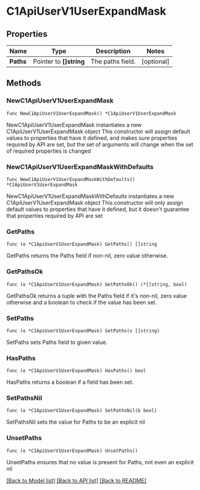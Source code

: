 # C1ApiUserV1UserExpandMask

## Properties

Name | Type | Description | Notes
------------ | ------------- | ------------- | -------------
**Paths** | Pointer to **[]string** | The paths field. | [optional] 

## Methods

### NewC1ApiUserV1UserExpandMask

`func NewC1ApiUserV1UserExpandMask() *C1ApiUserV1UserExpandMask`

NewC1ApiUserV1UserExpandMask instantiates a new C1ApiUserV1UserExpandMask object
This constructor will assign default values to properties that have it defined,
and makes sure properties required by API are set, but the set of arguments
will change when the set of required properties is changed

### NewC1ApiUserV1UserExpandMaskWithDefaults

`func NewC1ApiUserV1UserExpandMaskWithDefaults() *C1ApiUserV1UserExpandMask`

NewC1ApiUserV1UserExpandMaskWithDefaults instantiates a new C1ApiUserV1UserExpandMask object
This constructor will only assign default values to properties that have it defined,
but it doesn't guarantee that properties required by API are set

### GetPaths

`func (o *C1ApiUserV1UserExpandMask) GetPaths() []string`

GetPaths returns the Paths field if non-nil, zero value otherwise.

### GetPathsOk

`func (o *C1ApiUserV1UserExpandMask) GetPathsOk() (*[]string, bool)`

GetPathsOk returns a tuple with the Paths field if it's non-nil, zero value otherwise
and a boolean to check if the value has been set.

### SetPaths

`func (o *C1ApiUserV1UserExpandMask) SetPaths(v []string)`

SetPaths sets Paths field to given value.

### HasPaths

`func (o *C1ApiUserV1UserExpandMask) HasPaths() bool`

HasPaths returns a boolean if a field has been set.

### SetPathsNil

`func (o *C1ApiUserV1UserExpandMask) SetPathsNil(b bool)`

 SetPathsNil sets the value for Paths to be an explicit nil

### UnsetPaths
`func (o *C1ApiUserV1UserExpandMask) UnsetPaths()`

UnsetPaths ensures that no value is present for Paths, not even an explicit nil

[[Back to Model list]](../README.md#documentation-for-models) [[Back to API list]](../README.md#documentation-for-api-endpoints) [[Back to README]](../README.md)


